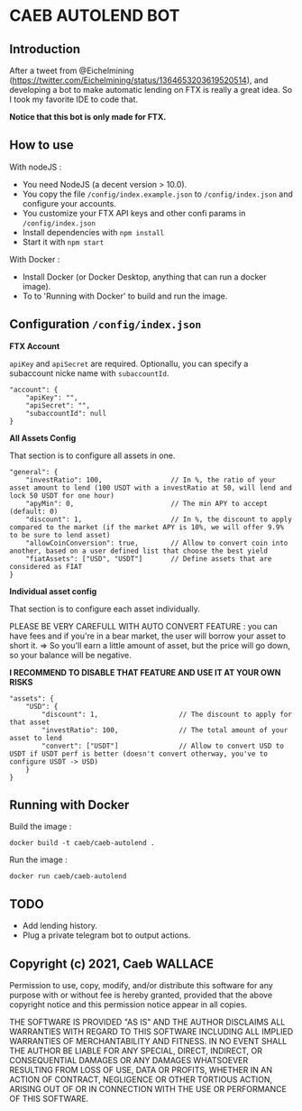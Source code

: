 CAEB AUTOLEND BOT
=================

Introduction
------------

After a tweet from @Eichelmining (https://twitter.com/Eichelmining/status/1364653203619520514), and developing a bot to make automatic lending on FTX is really a great idea.
So I took my favorite IDE to code that.

**Notice that this bot is only made for FTX.**

How to use
----------

With nodeJS :

 - You need NodeJS (a decent version > 10.0).
 - You copy the file `/config/index.example.json` to `/config/index.json` and configure your accounts.
 - You customize your FTX API keys and other confi params in `/config/index.json`
 - Install dependencies with `npm install`
 - Start it with `npm start`

 With Docker :

 - Install Docker (or Docker Desktop, anything that can run a docker image).
 - To to 'Running with Docker' to build and run the image.


Configuration `/config/index.json`
-------------

**FTX Account**

`apiKey` and `apiSecret` are required.
Optionallu, you can specify a subaccount nicke name with `subaccountId`.

```
"account": {
    "apiKey": "",
    "apiSecret": "",
    "subaccountId": null
}
```

**All Assets Config**

That section is to configure all assets in one.

```
"general": {
    "investRatio": 100,                 // In %, the ratio of your asset amount to lend (100 USDT with a investRatio at 50, will lend and lock 50 USDT for one hour)
    "apyMin": 0,                        // The min APY to accept (default: 0)
    "discount": 1,                      // In %, the discount to apply compared to the market (if the market APY is 10%, we will offer 9.9% to be sure to lend asset)
    "allowCoinConversion": true,        // Allow to convert coin into another, based on a user defined list that choose the best yield
    "fiatAssets": ["USD", "USDT"]       // Define assets that are considered as FIAT
}
```

**Individual asset config**

That section is to configure each asset individually.

PLEASE BE VERY CAREFULL WITH AUTO CONVERT FEATURE : you can have fees and if you're in a bear market, the user will borrow your asset to short it.
=> So you'll earn a little amount of asset, but the price will go down, so your balance will be negative.

**I RECOMMEND TO DISABLE THAT FEATURE AND USE IT AT YOUR OWN RISKS**

```
"assets": {
    "USD": {
        "discount": 1,                    // The discount to apply for that asset
        "investRatio": 100,               // The total amount of your asset to lend
        "convert": ["USDT"]               // Allow to convert USD to USDT if USDT perf is better (doesn't convert otherway, you've to configure USDT -> USD)
    }
}
```

Running with Docker
-------------------

Build the image :

```
docker build -t caeb/caeb-autolend .
```

Run the image :

```
docker run caeb/caeb-autolend
```

TODO
----

- Add lending history.
- Plug a private telegram bot to output actions.

Copyright (c) 2021, Caeb WALLACE
--------------------------------

Permission to use, copy, modify, and/or distribute this software for any purpose with or without fee is hereby granted, provided that the above copyright notice and this permission notice appear in all copies.

THE SOFTWARE IS PROVIDED "AS IS" AND THE AUTHOR DISCLAIMS ALL WARRANTIES WITH REGARD TO THIS SOFTWARE INCLUDING ALL IMPLIED WARRANTIES OF MERCHANTABILITY AND FITNESS. IN NO EVENT SHALL THE AUTHOR BE LIABLE FOR ANY SPECIAL, DIRECT, INDIRECT, OR CONSEQUENTIAL DAMAGES OR ANY DAMAGES WHATSOEVER RESULTING FROM LOSS OF USE, DATA OR PROFITS, WHETHER IN AN ACTION OF CONTRACT, NEGLIGENCE OR OTHER TORTIOUS ACTION, ARISING OUT OF OR IN CONNECTION WITH THE USE OR PERFORMANCE OF THIS SOFTWARE.
